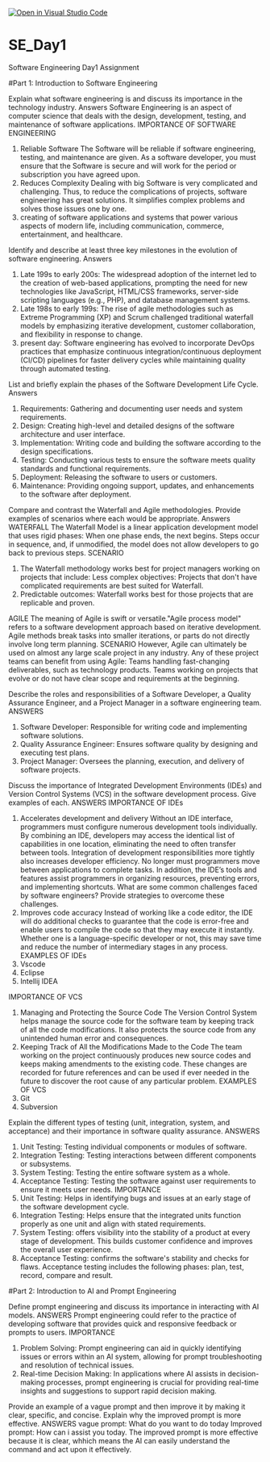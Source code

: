 [![Open in Visual Studio Code](https://classroom.github.com/assets/open-in-vscode-2e0aaae1b6195c2367325f4f02e2d04e9abb55f0b24a779b69b11b9e10269abc.svg)](https://classroom.github.com/online_ide?assignment_repo_id=15565943&assignment_repo_type=AssignmentRepo)
# SE_Day1
Software Engineering Day1 Assignment

#Part 1: Introduction to Software Engineering

Explain what software engineering is and discuss its importance in the technology industry.
Answers
 Software Engineering is an aspect of computer science that deals with the design, development, testing, and maintenance of software applications.
 IMPORTANCE OF SOFTWARE ENGINEERING
 1. Reliable Software
The Software will be reliable if software engineering, testing, and maintenance are given. As a software developer, you must ensure that the Software is secure and will work for the period or subscription you have agreed upon.
2.  Reduces Complexity
Dealing with big Software is very complicated and challenging. Thus, to reduce the complications of projects, software engineering has great solutions. It simplifies complex problems and solves those issues one by one.
3. creating of software applications and systems that power various aspects of modern life, including communication, commerce, entertainment, and healthcare.


Identify and describe at least three key milestones in the evolution of software engineering.
Answers
1. Late 199s to early 200s: The widespread adoption of the internet led to the creation of web-based applications, prompting the need for new technologies like JavaScript, HTML/CSS frameworks, server-side scripting languages (e.g., PHP), and database management systems.
2. Late 198s to early 199s: The rise of agile methodologies such as Extreme Programming (XP) and Scrum challenged traditional waterfall models by emphasizing iterative development, customer collaboration, and flexibility in response to change.
3. present day: Software engineering has evolved to incorporate DevOps practices that emphasize continuous integration/continuous deployment (CI/CD) pipelines for faster delivery cycles while maintaining quality through automated testing.


List and briefly explain the phases of the Software Development Life Cycle.
Answers
1. Requirements: Gathering and documenting user needs and system requirements.
2. Design: Creating high-level and detailed designs of the software architecture and user interface.
3. Implementation: Writing code and building the software according to the design specifications.
4. Testing: Conducting various tests to ensure the software meets quality standards and functional requirements.
5. Deployment: Releasing the software to users or customers.
6. Maintenance: Providing ongoing support, updates, and enhancements to the software after deployment.


Compare and contrast the Waterfall and Agile methodologies. Provide examples of scenarios where each would be appropriate.
Answers
WATERFALL
The Waterfall Model is a linear application development model that uses rigid phases: When one phase ends, the next begins. Steps occur in sequence, and, if unmodified, the model does not allow developers to go back to previous steps.
SCENARIO
1. The Waterfall methodology works best for project managers working on projects that include: Less complex objectives: Projects that don't have complicated requirements are best suited for Waterfall.
2.  Predictable outcomes: Waterfall works best for those projects that are replicable and proven.

AGILE
The meaning of Agile is swift or versatile."Agile process model" refers to a software development approach based on iterative development. Agile methods break tasks into smaller iterations, or parts do not directly involve long term planning. 
SCENARIO
However, Agile can ultimately be used on almost any large scale project in any industry. Any of these project teams can benefit from using Agile: Teams handling fast-changing deliverables, such as technology products. Teams working on projects that evolve or do not have clear scope and requirements at the beginning.


Describe the roles and responsibilities of a Software Developer, a Quality Assurance Engineer, and a Project Manager in a software engineering team.
ANSWERS
1. Software Developer: Responsible for writing code and implementing software solutions.
2. Quality Assurance Engineer: Ensures software quality by designing and executing test plans.
3. Project Manager: Oversees the planning, execution, and delivery of software projects.


Discuss the importance of Integrated Development Environments (IDEs) and Version Control Systems (VCS) in the software development process. Give examples of each.
ANSWERS
IMPORTANCE OF IDEs
1. Accelerates development and delivery
Without an IDE interface, programmers must configure numerous development tools individually. By combining an IDE, developers may access the identical list of capabilities in one location, eliminating the need to often transfer between tools. Integration of development responsibilities more tightly also increases developer efficiency. No longer must programmers move between applications to complete tasks. In addition, the IDE’s tools and features assist programmers in organizing resources, preventing errors, and implementing shortcuts.
What are some common challenges faced by software engineers? Provide strategies to overcome these challenges.
2. Improves code accuracy
Instead of working like a code editor, the IDE will do additional checks to guarantee that the code is error-free and enable users to compile the code so that they may execute it instantly. Whether one is a language-specific developer or not, this may save time and reduce the number of intermediary stages in any process.
EXAMPLES OF IDEs
1. Vscode
2. Eclipse
3. Intellij IDEA

IMPORTANCE OF VCS
1. Managing and Protecting the Source Code
The Version Control System helps manage the source code for the software team by keeping track of all the code modifications. It also protects the source code from any unintended human error and
consequences.
2. Keeping Track of All the Modifications Made to the Code
The team working on the project continuously produces new source codes and keeps making amendments to the existing code. These changes are recorded for future references and can be used if ever needed in the future to discover the root cause of any particular problem.
EXAMPLES OF VCS
1. Git
2. Subversion


Explain the different types of testing (unit, integration, system, and acceptance) and their importance in software quality assurance.
ANSWERS
1. Unit Testing: Testing individual components or modules of software.
2. Integration Testing: Testing interactions between different components or subsystems.
3. System Testing: Testing the entire software system as a whole.
4. Acceptance Testing: Testing the software against user requirements to ensure it meets user needs.
IMPORTANCE
1. Unit Testing: Helps in identifying bugs and issues at an early stage of the software development cycle. 
2. Integration Testing: Helps ensure that the integrated units function properly as one unit and align with stated requirements.
3. System Testing: offers visibility into the stability of a product at every stage of development. This builds customer confidence and improves the overall user experience.
4. Acceptance Testing: confirms the software's stability and checks for flaws. Acceptance testing includes the following phases: plan, test, record, compare and result.  


#Part 2: Introduction to AI and Prompt Engineering


Define prompt engineering and discuss its importance in interacting with AI models.
ANSWERS
Prompt engineering could refer to the practice of developing software that provides quick and responsive feedback or prompts to users. 
IMPORTANCE
1. Problem Solving: Prompt engineering can aid in quickly identifying issues or errors within an AI system, allowing for prompt troubleshooting and resolution of technical issues.
2. Real-time Decision Making: In applications where AI assists in decision-making processes, prompt engineering is crucial for providing real-time insights and suggestions to support rapid decision making.



Provide an example of a vague prompt and then improve it by making it clear, specific, and concise. Explain why the improved prompt is more effective.
ANSWERS
vague prompt: What do you want to do today
Improved prompt: How can i assist you today.
The improved prompt is more effective because it is clear, whhich means the AI can easily understand the command and act upon it effectively.

